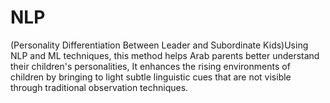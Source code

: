 # NLP
(Personality Differentiation Between Leader and Subordinate Kids)Using NLP and ML techniques, this method helps Arab parents better understand their children's personalities, It enhances the rising environments of children by bringing to light subtle linguistic cues that are not visible through traditional observation techniques.
